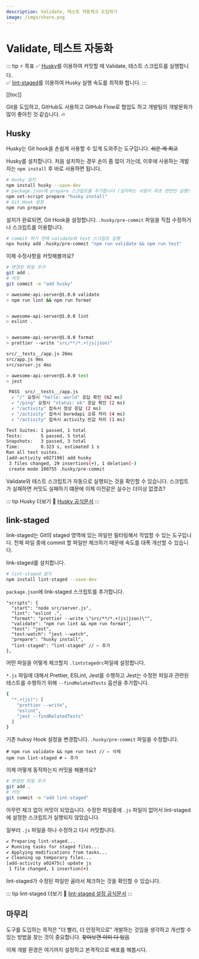 ```yaml
---
description: Validate, 테스트 자동체크 도입하기
image: /imgs/share.png
---
```


# Validate, 테스트 자동화

::: tip ⚡️ 목표
✅ [Husky](https://github.com/typicode/husky)를 이용하여 커밋할 때 Validate, 테스트 스크립트를 실행합니다.  
✅ [lint-staged](https://github.com/okonet/lint-staged)를 이용하여 Husky 실행 속도를 최적화 합니다.
:::

[[toc]]

Git을 도입하고, GitHub도 사용하고 GitHub Flow로 협업도 하고 개발팀의 개발문화가 많이 좋아진 것 같습니다. 🔥

<Chat-KakaoRoom>
  <Chat-KakaoMsg msg="요즘 PR이 많이 올라오는데.. validate나 테스트를 깜빡하고 Push하는 경우가 많습니다" isMe="true" />
  <Chat-KakaoMsg msg="아.. 진짜 계속 까먹어요 ㅠ 이거 혹시 해결방법 없을까요?" isMe="true" />
  <Chat-KakaoMsg avatar="senior" user="촋 CTO" msg="깜빡하는 팀원에게 벌금을 걷는..건 아니고 커밋하기 전에 강제로  체크하면 되겠네요" isMe="false" />
  <Chat-KakaoMsg msg="오 강제로 체크할 수가 있나요?" isMe="true" />
  <Chat-KakaoMsg avatar="senior" user="촋 CTO" msg="Git은 hook을 지원하기 때문에 pre-commit hook을 이용하면 됩니다" isMe="false" />
  <Chat-KakaoMsg msg=".git/hooks 디렉토리 봤는데.. 봐도 잘 모르겠어요 ㅠㅠ" isMe="true" />
  <Chat-KakaoMsg avatar="senior" user="촋 CTO" msg="ㅎㅎㅎ 쉘 스크립트를 몰라도 사용할 수 있어요. Husky를 도입해 보죠" isMe="false" />
</Chat-KakaoRoom>

## Husky

Husky는 Git hook을 손쉽게 사용할 수 있게 도와주는 도구입니다. ~~쉬운 게 최고~~

Husky를 설치합니다. 처음 설치하는 경우 손이 좀 많이 가는데, 이후에 사용하는 개발자는 `npm install` 후 바로 사용하면 됩니다.

```sh
# Husky 설치
npm install husky --save-dev
# package.json에 prepare 스크립트를 추가합니다 (설치하는 사람이 최초 한번만 실행)
npm set-script prepare "husky install"
# Git Hook 설정
npm run prepare
```

설치가 완료되면, Git Hook을 설정합니다. `.husky/pre-commit` 파일을 직접 수정하거나 스크립트를 이용합니다.

```sh
# commit 하기 전에 validate와 test 스크립트 실행
npx husky add .husky/pre-commit "npm run validate && npm run test"
```

이제 수정사항을 커밋해볼까요?

```sh
# 변경된 파일 추가
git add .
# 커밋
git commit -m "add husky"
```

```sh
> awesome-api-server@1.0.0 validate
> npm run lint && npm run format


> awesome-api-server@1.0.0 lint
> eslint .


> awesome-api-server@1.0.0 format
> prettier --write "src/**/*.+(js|json)"

src/__tests__/app.js 26ms
src/app.js 9ms
src/server.js 4ms

> awesome-api-server@1.0.0 test
> jest

 PASS  src/__tests__/app.js
  ✓ "/" 요청시 "hello: world" 응답 확인 (62 ms)
  ✓ "/ping" 요청시 "status: ok" 응답 확인 (2 ms)
  ✓ "/activity" 접속시 정상 응답 (2 ms)
  ✓ "/activity" 접속시 boredapi 오류 처리 (4 ms)
  ✓ "/activity" 접속시 activity 빈값 처리 (1 ms)

Test Suites: 1 passed, 1 total
Tests:       5 passed, 5 total
Snapshots:   3 passed, 3 total
Time:        0.323 s, estimated 1 s
Ran all test suites.
[add-activity e027190] add husky
 3 files changed, 29 insertions(+), 1 deletion(-)
 create mode 100755 .husky/pre-commit
```

Validate와 테스트 스크립트가 자동으로 실행되는 것을 확인할 수 있습니다. 스크립트가 실패하면 커밋도 실패하기 떄문에 이제 이전같은 실수는 더이상 없겠죠?

<Chat-KakaoRoom>
  <Chat-KakaoMsg msg="Husky 간단하고 진짜 좋네요!" isMe="true" />
  <Chat-KakaoMsg msg="근데.. 코드가 좀 커지니까 git commit 명령어가 너무 느려졌어요 ㅠㅠ 팀원들도 뭐라고 하고.. 빼자고.." isMe="true" />
  <Chat-KakaoMsg avatar="senior" user="촋 CTO" msg="아무래도 코드가 크면 체크하는 시간도 오래 걸리고 사용자 경험이 좋지는 않죠 ㅠㅠ" isMe="false" />
  <Chat-KakaoMsg avatar="senior" user="촋 CTO" msg="그럼 커밋할 파일들만 체크하는 건 어떨까요?" isMe="false" />
  <Chat-KakaoMsg msg="???? 😳" isMe="true" />
  <Chat-KakaoMsg avatar="senior" user="촋 CTO" msg="link-staged를 도입해서 개선해보죠" isMe="false" />
</Chat-KakaoRoom>

::: tip Husky 더보기
📔 [Husky 공식문서](https://typicode.github.io/husky)
:::

## link-staged

link-staged는 Git의 staged 영역에 있는 파일만 필터링해서 작업할 수 있는 도구입니다. 전체 파일 중에 commit 할 파일만 체크하기 때문에 속도를 대폭 개선할 수 있습니다.

link-staged를 설치합니다.

```sh
# lint-staged 설치
npm install lint-staged --save-dev
```

`package.json`에 link-staged 스크립트를 추가합니다.

```json{9}
"scripts": {
  "start": "node src/server.js",
  "lint": "eslint .",
  "format": "prettier --write \"src/**/*.+(js|json)\"",
  "validate": "npm run lint && npm run format",
  "test": "jest",
  "test:watch": "jest --watch",
  "prepare": "husky install",
  "lint-staged": "lint-staged" // ⇠ 추가
},
```

어떤 파일을 어떻게 체크할지 `.lintstagedrc`파일에 설정합니다.

`*.js` 파일에 대해서 Prettier, ESLint, Jest를 수행하고 Jest는 수정한 파일과 관련된 테스트를 수행하기 위해 `--findRelatedTests` 옵션을 추가합니다.

```sh
{
  "*.+(js)": [
    "prettier --write",
    "eslint",
    "jest --findRelatedTests"
  ]
}
```

기존 huksy Hook 설정을 변경합니다. `.husky/pre-commit` 파일을 수정합니다.

```sh{2}
# npm run validate && npm run test // ⇠ 삭제
npm run lint-staged # ⇠ 추가
```

이제 어떻게 동작하는지 커밋을 해볼까요?

```sh
# 변경된 파일 추가
git add .
# 커밋
git commit -m "add lint-staged"
```

아무런 체크 없이 커밋이 되었습니다. 수정한 파일중에 `.js` 파일이 없어서 lint-staged에 설정한 스크립트가 실행되지 않았습니다.

일부러 `.js` 파일을 하나 수정하고 다시 커밋합니다.

```sh
✔ Preparing lint-staged...
✔ Running tasks for staged files...
✔ Applying modifications from tasks...
✔ Cleaning up temporary files...
[add-activity a02475c] update js
 1 file changed, 1 insertion(+)
```

lint-staged가 수정된 파일만 골라서 체크하는 것을 확인할 수 있습니다.

::: tip lint-staged 더보기
📔 [lint-staged 설정 공식문서](https://github.com/okonet/lint-staged#configuration)
:::

## 마무리

도구를 도입하는 목적은 "더 빨리, 더 안정적으로" 개발하는 것임을 생각하고 개선할 수 있는 방법을 찾는 것이 중요합니다. ~~찾아보면 이미 다 있음~~

이제 개발 환경은 여기까지 설정하고 본격적으로 배포를 해봅시다.
